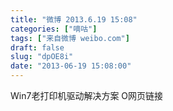 ```yaml
---
title: "微博 2013.6.19 15:08"
categories: ["嘀咕"]
tags: ["来自微博 weibo.com"]
draft: false
slug: "dpOE8i"
date: "2013-06-19 15:08:00"
---
```


<p>Win7老打印机驱动解决方案 O网页链接 ​​​​</p>

